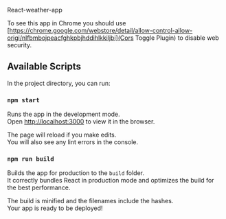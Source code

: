 React-weather-app

To see this app in Chrome you should use [https://chrome.google.com/webstore/detail/allow-control-allow-origi/nlfbmbojpeacfghkpbjhddihlkkiljbi](Cors Toggle Plugin) to disable web security.

## Available Scripts

In the project directory, you can run:

### `npm start`

Runs the app in the development mode.<br>
Open [http://localhost:3000](http://localhost:3000) to view it in the browser.

The page will reload if you make edits.<br>
You will also see any lint errors in the console.

### `npm run build`

Builds the app for production to the `build` folder.<br>
It correctly bundles React in production mode and optimizes the build for the best performance.

The build is minified and the filenames include the hashes.<br>
Your app is ready to be deployed!
